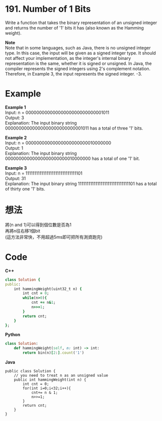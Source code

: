 # 191. Number of 1 Bits
Write a function that takes the binary representation of an unsigned integer and returns the number of '1' bits it has (also known as the Hamming weight).  

**Note**  
Note that in some languages, such as Java, there is no unsigned integer type. In this case, the input will be given as a signed integer type. It should not affect your implementation, as the integer's internal binary representation is the same, whether it is signed or unsigned.
In Java, the compiler represents the signed integers using 2's complement notation. Therefore, in Example 3, the input represents the signed integer. -3.  
 
# Example  
**Example 1**  
Input: n = 00000000000000000000000000001011  
Output: 3  
Explanation: The input binary string 00000000000000000000000000001011 has a total of three '1' bits.  

**Example 2**   
Input: n = 00000000000000000000000010000000  
Output: 1  
Explanation: The input binary string 00000000000000000000000010000000 has a total of one '1' bit.  

**Example 3**  
Input: n = 11111111111111111111111111111101  
Output: 31  
Explanation: The input binary string 11111111111111111111111111111101 has a total of thirty one '1' bits.  

# 想法
將(n and 1)可以得到個位數是否為1  
再將n往右移1個bit  
(這方法非常快，不用超過5ms即可把所有測資跑完)  
# Code
**C++**
```ruby
class Solution {
public:
    int hammingWeight(uint32_t n) {
        int cnt = 0;
        while(n>0){
            cnt += n&1;
            n>>=1;
        }
        return cnt;
    }
};
```
**Python**  
```ruby
class Solution:
    def hammingWeight(self, n: int) -> int:
        return bin(n)[2:].count('1')
```
**Java**  
```
public class Solution {
    // you need to treat n as an unsigned value
    public int hammingWeight(int n) {
        int cnt = 0;
        for(int i=0;i<32;i++){
            cnt+= n & 1;
            n>>=1;
        }
        return cnt;
    }
}
```
